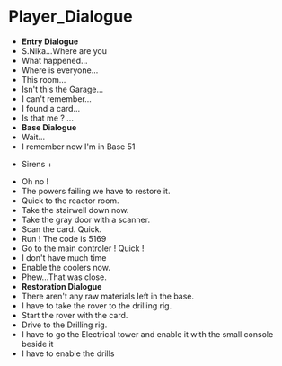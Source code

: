# Player_Dialogue
- **Entry Dialogue**
- S.Nika...Where are you
- What happened...
- Where is everyone...
- This room...
- Isn't this the Garage...
- I can't remember...
- I found a card...
- Is that me ? ...
- **Base Dialogue**
- Wait...
- I remember now I'm in Base 51
+ Sirens +
- Oh no !
- The powers failing we have to restore it.
- Quick to the reactor room.
- Take the stairwell down now.
- Take the gray door with a scanner.
- Scan the card. Quick.
- Run ! The code is 5169
- Go to the main controler ! Quick !
- I don't have much time
- Enable the coolers now.
- Phew...That was close.
- **Restoration Dialogue**
- There aren't any raw materials left in the base.
- I have to take the rover to the drilling rig.
- Start the rover with the card.
- Drive to the Drilling rig.
- I have to go the Electrical tower and enable it with the small console beside it
- I have to enable the drills 
